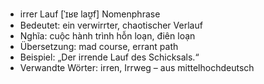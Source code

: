- irrer Lauf	[ˈɪʁɐ laʊ̯f]	Nomenphrase
- Bedeutet: ein verwirrter, chaotischer Verlauf
- Nghĩa: cuộc hành trình hỗn loạn, điên loạn
- Übersetzung: mad course, errant path
- Beispiel: „Der irrende Lauf des Schicksals.“
- Verwandte Wörter: irren, Irrweg	– aus mittelhochdeutsch